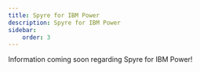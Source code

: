 ```yaml
---
title: Spyre for IBM Power
description: Spyre for IBM Power
sidebar:
    order: 3
---
```


Information coming soon regarding Spyre for IBM Power!